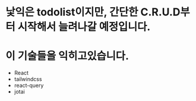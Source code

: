 # 낯익은 todolist이지만, 간단한 C.R.U.D부터 시작해서 늘려나갈 예정입니다.

# 이 기술들을 익히고있습니다.

- React
- tailwindcss
- react-query
- jotai
